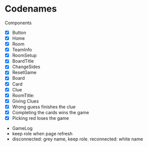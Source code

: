 # Codenames

Components

- [x] Button
- [x] Home
- [x] Room
- [x] TeamInfo
- [x] RoomSetup
- [X] BoardTitle
- [X] ChangeSides
- [X] ResetGame
- [x] Board
- [x] Card
- [x] Clue
- [X] RoomTitle:
- [X] Giving Clues
- [x] Wrong guess finishes the clue
- [x] Completing the cards wins the game
- [x] Picking red loses the game
- GameLog
- keep role when page refresh
- disconnected: grey name, keep role. reconnected: white name
